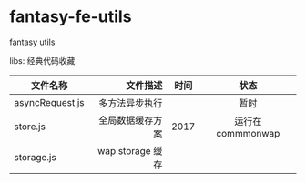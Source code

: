 # fantasy-fe-utils
fantasy utils

libs:
经典代码收藏

| 文件名称      | 文件描述          | 时间 | 状态   |
| --------   | -----:  | :----: |:----: |
|asyncRequest.js | 多方法异步执行 | | 暂时|
|store.js| 全局数据缓存方案| 2017 | 运行在commmonwap |
|storage.js| wap storage 缓存| | |
